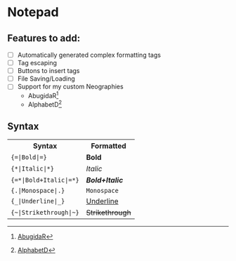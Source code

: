 ﻿# Notepad

## Features to add:

- [ ] Automatically generated complex formatting tags
- [ ] Tag escaping
- [ ] Buttons to insert tags
- [ ] File Saving/Loading
- [ ] Support for my custom Neographies
    - AbugidaR[^AbR]
    - AlphabetD[^AlD]

## Syntax

<table>
	<tr>
		<th>Syntax</th>
		<th>Formatted</th>
	</tr>
	<tr>
		<td><code>{=|Bold|=}</code></td>
		<td><b>Bold</b></td>
	</tr>
	<tr>
		<td><code>{*|Italic|*}</code></td>
		<td><i>Italic</i></td>
	</tr>
	<tr>
		<td><code>{=*|Bold+Italic|=*}</code></td>
		<td><b><i>Bold+Italic</i></b></td>
	</tr>
	<tr>
		<td><code>{.|Monospace|.}</code></td>
		<td><code>Monospace</code></td>
	</tr>
	<tr>
		<td><code>{_|Underline|_}</code></td>
		<td><u>Underline</u></td>
	</tr>
	<tr>
		<td><code>{~|Strikethrough|~}</code></td>
		<td><s>Strikethrough</s></td>
	</tr>
</table>

[^AbR]: [AbugidaR](https://github.com/JactusTheCactus/conscript-font-gen/tree/eb32dcf2e69f757c483aa0ffe4746b8387cea251/AbugidaR)

[^AlD]: [AlphabetD](https://github.com/JactusTheCactus/conscript-font-gen/tree/eb32dcf2e69f757c483aa0ffe4746b8387cea251/AlphabetD)

